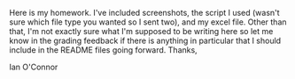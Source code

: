 Here is my homework. I've included screenshots, the script I used (wasn't sure which file type you wanted so I sent two), and my excel file. Other than that, I'm not exactly sure what I'm supposed to be writing here so let me know in the grading feedback if there is anything in particular that I should include in the README files going forward. Thanks,

Ian O'Connor
